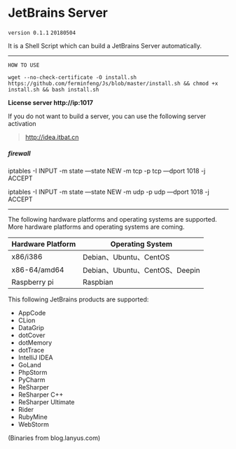 # JetBrains Server

`version 0.1.1`
`20180504`

It is a Shell Script which can build a JetBrains Server automatically.

---

`HOW TO USE`

```
wget --no-check-certificate -O install.sh https://github.com/ferminfeng/Js/blob/master/install.sh && chmod +x install.sh && bash install.sh
```

 **License server http://ip:1017**


If you do not want to build a server, you can use the following server activation

> http://idea.itbat.cn

##### firewall

iptables -I INPUT -m state —state NEW -m tcp -p tcp —dport 1018 -j ACCEPT

iptables -I INPUT -m state —state NEW -m udp -p udp —dport 1018 -j ACCEPT

---

The following hardware platforms and operating systems are supported. More  hardware platforms and operating systems are coming.

| Hardware Platform | Operating System            |
| ----------------- | --------------------------- |
| x86/i386          | Debian、Ubuntu、CentOS        |
| x86-64/amd64      | Debian、Ubuntu、CentOS、Deepin |
| Raspberry pi      | Raspbian                    |

This following JetBrains products are supported:

- AppCode
- CLion
- DataGrip
- dotCover
- dotMemory
- dotTrace
- IntelliJ IDEA
- GoLand
- PhpStorm
- PyCharm
- ReSharper
- ReSharper C++
- ReSharper Ultimate
- Rider
- RubyMine
- WebStorm



(Binaries from blog.lanyus.com)
